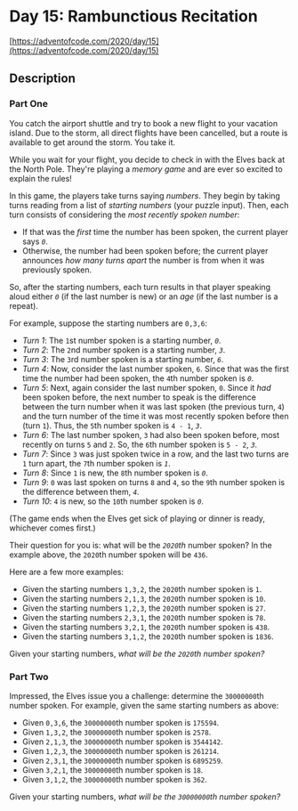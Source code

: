 # Day 15: Rambunctious Recitation

[https://adventofcode.com/2020/day/15](https://adventofcode.com/2020/day/15)

## Description

### Part One

You catch the airport shuttle and try to book a new flight to your vacation island. Due to the storm, all direct flights have been cancelled, but a route is available to get around the storm. You take it.

While you wait for your flight, you decide to check in with the Elves back at the North Pole. They're playing a _memory game_ and are <span title="Of course they are.">ever so excited</span> to explain the rules!

In this game, the players take turns saying _numbers_. They begin by taking turns reading from a list of _starting numbers_ (your puzzle input). Then, each turn consists of considering the _most recently spoken number_:

*   If that was the _first_ time the number has been spoken, the current player says _`0`_.
*   Otherwise, the number had been spoken before; the current player announces _how many turns apart_ the number is from when it was previously spoken.

So, after the starting numbers, each turn results in that player speaking aloud either _`0`_ (if the last number is new) or an _age_ (if the last number is a repeat).

For example, suppose the starting numbers are `0,3,6`:

*   _Turn 1_: The `1`st number spoken is a starting number, _`0`_.
*   _Turn 2_: The `2`nd number spoken is a starting number, _`3`_.
*   _Turn 3_: The `3`rd number spoken is a starting number, _`6`_.
*   _Turn 4_: Now, consider the last number spoken, `6`. Since that was the first time the number had been spoken, the `4`th number spoken is _`0`_.
*   _Turn 5_: Next, again consider the last number spoken, `0`. Since it _had_ been spoken before, the next number to speak is the difference between the turn number when it was last spoken (the previous turn, `4`) and the turn number of the time it was most recently spoken before then (turn `1`). Thus, the `5`th number spoken is `4 - 1`, _`3`_.
*   _Turn 6_: The last number spoken, `3` had also been spoken before, most recently on turns `5` and `2`. So, the `6`th number spoken is `5 - 2`, _`3`_.
*   _Turn 7_: Since `3` was just spoken twice in a row, and the last two turns are `1` turn apart, the `7`th number spoken is _`1`_.
*   _Turn 8_: Since `1` is new, the `8`th number spoken is _`0`_.
*   _Turn 9_: `0` was last spoken on turns `8` and `4`, so the `9`th number spoken is the difference between them, _`4`_.
*   _Turn 10_: `4` is new, so the `10`th number spoken is _`0`_.

(The game ends when the Elves get sick of playing or dinner is ready, whichever comes first.)

Their question for you is: what will be the _`2020`th_ number spoken? In the example above, the `2020`th number spoken will be `436`.

Here are a few more examples:

*   Given the starting numbers `1,3,2`, the `2020`th number spoken is `1`.
*   Given the starting numbers `2,1,3`, the `2020`th number spoken is `10`.
*   Given the starting numbers `1,2,3`, the `2020`th number spoken is `27`.
*   Given the starting numbers `2,3,1`, the `2020`th number spoken is `78`.
*   Given the starting numbers `3,2,1`, the `2020`th number spoken is `438`.
*   Given the starting numbers `3,1,2`, the `2020`th number spoken is `1836`.

Given your starting numbers, _what will be the `2020`th number spoken?_

### Part Two

Impressed, the Elves issue you a challenge: determine the `30000000`th number spoken. For example, given the same starting numbers as above:

*   Given `0,3,6`, the `30000000`th number spoken is `175594`.
*   Given `1,3,2`, the `30000000`th number spoken is `2578`.
*   Given `2,1,3`, the `30000000`th number spoken is `3544142`.
*   Given `1,2,3`, the `30000000`th number spoken is `261214`.
*   Given `2,3,1`, the `30000000`th number spoken is `6895259`.
*   Given `3,2,1`, the `30000000`th number spoken is `18`.
*   Given `3,1,2`, the `30000000`th number spoken is `362`.

Given your starting numbers, _what will be the `30000000`th number spoken?_
